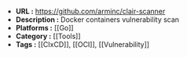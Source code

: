 - **URL :** https://github.com/arminc/clair-scanner
- **Description :** Docker containers vulnerability scan
- **Platforms :** [[Go]]
- **Category :** [[Tools]]
- **Tags :** [[CIxCD]], [[OCI]], [[Vulnerability]]